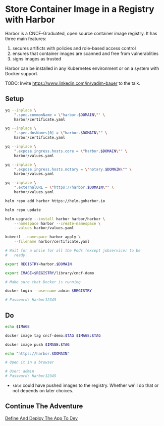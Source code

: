 # Store Container Image in a Registry with Harbor

Harbor is a CNCF-Graduated, open source container image registry. It has three main features:

1. secures artificts with policies and role-based access control
2. ensures that container images are scanned and free from vulnerablities
3. signs images as trusted

Harbor can be installed in any Kubernetes environment or on a system with Docker support.

TODO: Invite https://www.linkedin.com/in/vadim-bauer to the talk.

## Setup

```bash
yq --inplace \
    ".spec.commonName = \"harbor.$DOMAIN\"" \
    harbor/certificate.yaml

yq --inplace \
    ".spec.dnsNames[0] = \"harbor.$DOMAIN\"" \
    harbor/certificate.yaml

yq --inplace \
    ".expose.ingress.hosts.core = \"harbor.$DOMAIN\"" \
    harbor/values.yaml

yq --inplace \
    ".expose.ingress.hosts.notary = \"notary.$DOMAIN\"" \
    harbor/values.yaml

yq --inplace \
    ".externalURL = \"https://harbor.$DOMAIN\"" \
    harbor/values.yaml

helm repo add harbor https://helm.goharbor.io

helm repo update

helm upgrade --install harbor harbor/harbor \
    --namespace harbor --create-namespace \
    --values harbor/values.yaml

kubectl --namespace harbor apply \
    --filename harbor/certificate.yaml

# Wait for a while for all the Pods (except jobservice) to be
#   ready.

export REGISTRY=harbor.$DOMAIN

export IMAGE=$REGISTRY/library/cncf-demo

# Make sure that Docker is running

docker login --username admin $REGISTRY

# Password: Harbor12345
```

## Do

```bash
echo $IMAGE

docker image tag cncf-demo:$TAG $IMAGE:$TAG

docker image push $IMAGE:$TAG

echo "https://harbor.$DOMAIN"

# Open it in a browser

# User: admin
# Password: Harbor12345
```

* `kbld` could have pushed images to the registry. Whether we'll do that or not depends on later choices.

## Continue The Adventure

[Define And Deploy The App To Dev](../define-deploy-dev/story.md)
